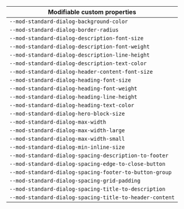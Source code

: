 | Modifiable custom properties                            |
| ------------------------------------------------------- |
| `--mod-standard-dialog-background-color`                |
| `--mod-standard-dialog-border-radius`                   |
| `--mod-standard-dialog-description-font-size`           |
| `--mod-standard-dialog-description-font-weight`         |
| `--mod-standard-dialog-description-line-height`         |
| `--mod-standard-dialog-description-text-color`          |
| `--mod-standard-dialog-header-content-font-size`        |
| `--mod-standard-dialog-heading-font-size`               |
| `--mod-standard-dialog-heading-font-weight`             |
| `--mod-standard-dialog-heading-line-height`             |
| `--mod-standard-dialog-heading-text-color`              |
| `--mod-standard-dialog-hero-block-size`                 |
| `--mod-standard-dialog-max-width`                       |
| `--mod-standard-dialog-max-width-large`                 |
| `--mod-standard-dialog-max-width-small`                 |
| `--mod-standard-dialog-min-inline-size`                 |
| `--mod-standard-dialog-spacing-description-to-footer`   |
| `--mod-standard-dialog-spacing-edge-to-close-button`    |
| `--mod-standard-dialog-spacing-footer-to-button-group`  |
| `--mod-standard-dialog-spacing-grid-padding`            |
| `--mod-standard-dialog-spacing-title-to-description`    |
| `--mod-standard-dialog-spacing-title-to-header-content` |
